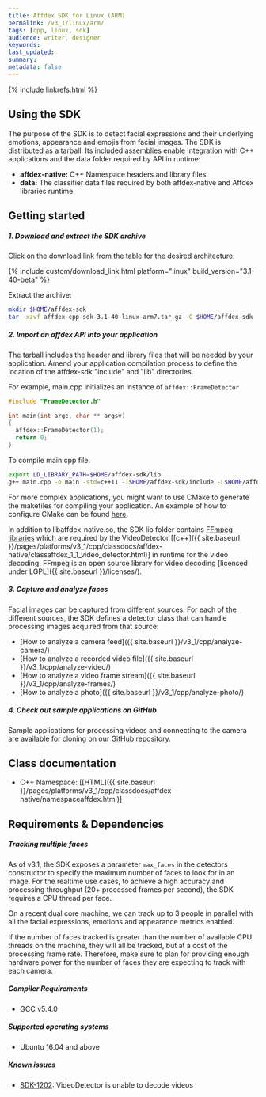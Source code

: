 ```yaml
---
title: Affdex SDK for Linux (ARM)
permalink: /v3_1/linux/arm/
tags: [cpp, linux, sdk]
audience: writer, designer
keywords:
last_updated:
summary:
metadata: false
---
```

{% include linkrefs.html %}

## Using the SDK

The purpose of the SDK is to detect facial expressions and their underlying emotions, appearance and emojis from facial images. The SDK is distributed as a tarball. Its included assemblies enable integration with C++ applications and the data folder required by API in runtime:

* **affdex-native:** C++ Namespace headers and library files.
* **data:** The classifier data files required by both affdex-native and Affdex libraries runtime.

## Getting started

##### 1. Download and extract the SDK archive

Click on the download link from the table for the desired architecture:

{% include custom/download_link.html platform="linux" build_version="3.1-40-beta" %}

Extract the archive:

```bash
mkdir $HOME/affdex-sdk
tar -xzvf affdex-cpp-sdk-3.1-40-linux-arm7.tar.gz -C $HOME/affdex-sdk
```

##### 2. Import an affdex API into your application

The tarball includes the header and library files that will be needed by your application. Amend your application compilation process to define the location of the affdex-sdk "include" and "lib" directories.

For example, main.cpp initializes an instance of ```affdex::FrameDetector```

```cpp
#include "FrameDetector.h"

int main(int argc, char ** argsv)
{
  affdex::FrameDetector(1);
  return 0;
}
```

To compile main.cpp file.

```bash
export LD_LIBRARY_PATH=$HOME/affdex-sdk/lib
g++ main.cpp -o main -std=c++11 -I$HOME/affdex-sdk/include -L$HOME/affdex-sdk/lib -l affdex-native

```

For more complex applications, you might want to use CMake to generate the makefiles for compiling your application. An example of how to configure CMake can be found [here](https://github.com/Affectiva/win-sdk-samples/blob/master/CMakeLists.txt#L99).

In addition to libaffdex-native.so, the SDK lib folder contains [FFmpeg libraries](https://www.ffmpeg.org/) which are required by the VideoDetector [[c++]({{ site.baseurl }}/pages/platforms/v3_1/cpp/classdocs/affdex-native/classaffdex_1_1_video_detector.html)] in runtime for the video decoding. FFmpeg is an open source library for video decoding [licensed under LGPL]({{ site.baseurl }}/licenses/).

##### 3. Capture and analyze faces

Facial images can be captured from different sources. For each of the different sources, the SDK defines a detector class that can handle processing images acquired from that source:

* [How to analyze a camera feed]({{ site.baseurl }}/v3_1/cpp/analyze-camera/)
* [How to analyze a recorded video file]({{ site.baseurl }}/v3_1/cpp/analyze-video/)
* [How to analyze a video frame stream]({{ site.baseurl }}/v3_1/cpp/analyze-frames/)
* [How to analyze a photo]({{ site.baseurl }}/v3_1/cpp/analyze-photo/)

##### 4. Check out sample applications on GitHub
Sample applications for processing videos and connecting to the camera are available for cloning on our [GitHub repository.](http://github.com/Affectiva/cpp-sdk-samples)

## Class documentation
* C++ Namespace: [[HTML]({{ site.baseurl }}/pages/platforms/v3_1/cpp/classdocs/affdex-native/namespaceaffdex.html)]

## Requirements & Dependencies

##### Tracking multiple faces
As of v3.1, the SDK exposes a parameter `max_faces` in the detectors constructor to specify the maximum number of faces to look for in an image. For the realtime use cases, to achieve a high accuracy and processing throughput (20+ processed frames per second), the SDK requires a CPU thread per face.

On a recent dual core machine, we can track up to 3 people in parallel with all the facial expressions, emotions and appearance metrics enabled.

If the number of faces tracked is greater than the number of available CPU threads on the machine, they will all be tracked, but at a cost of the processing frame rate. Therefore, make sure to plan for providing enough hardware power for the number of faces they are expecting to track with each camera.

##### Compiler Requirements

* GCC v5.4.0

##### Supported operating systems

*	Ubuntu 16.04 and above


##### Known issues

*	[SDK-1202](https://affectiva.atlassian.net/browse/SDK-1202): VideoDetector is unable to decode videos
